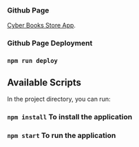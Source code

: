 ### Github Page

[Cyber Books Store App](https://roibaza.github.io/cyber-books-store/).

### Github Page Deployment

### `npm run deploy`

## Available Scripts

In the project directory, you can run:

### `npm install` To install the application

### `npm start` To run the application